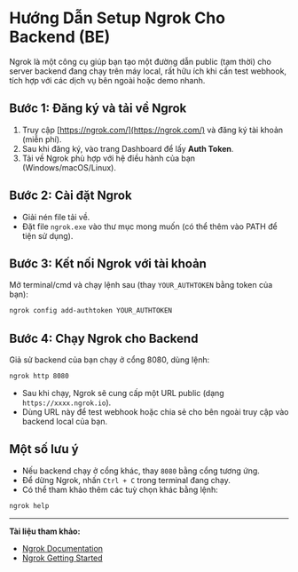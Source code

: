# Hướng Dẫn Setup Ngrok Cho Backend (BE)

Ngrok là một công cụ giúp bạn tạo một đường dẫn public (tạm thời) cho server backend đang chạy trên máy local, rất hữu ích khi cần test webhook, tích hợp với các dịch vụ bên ngoài hoặc demo nhanh.

## Bước 1: Đăng ký và tải về Ngrok

1. Truy cập [https://ngrok.com/](https://ngrok.com/) và đăng ký tài khoản (miễn phí).
2. Sau khi đăng ký, vào trang Dashboard để lấy **Auth Token**.
3. Tải về Ngrok phù hợp với hệ điều hành của bạn (Windows/macOS/Linux).

## Bước 2: Cài đặt Ngrok

- Giải nén file tải về.
- Đặt file `ngrok.exe` vào thư mục mong muốn (có thể thêm vào PATH để tiện sử dụng).

## Bước 3: Kết nối Ngrok với tài khoản

Mở terminal/cmd và chạy lệnh sau (thay `YOUR_AUTHTOKEN` bằng token của bạn):

```sh
ngrok config add-authtoken YOUR_AUTHTOKEN
```

## Bước 4: Chạy Ngrok cho Backend

Giả sử backend của bạn chạy ở cổng 8080, dùng lệnh:

```sh
ngrok http 8080
```

- Sau khi chạy, Ngrok sẽ cung cấp một URL public (dạng `https://xxxx.ngrok.io`).
- Dùng URL này để test webhook hoặc chia sẻ cho bên ngoài truy cập vào backend local của bạn.

## Một số lưu ý

- Nếu backend chạy ở cổng khác, thay `8080` bằng cổng tương ứng.
- Để dừng Ngrok, nhấn `Ctrl + C` trong terminal đang chạy.
- Có thể tham khảo thêm các tuỳ chọn khác bằng lệnh:

```sh
ngrok help
```

---

**Tài liệu tham khảo:**

- [Ngrok Documentation](https://ngrok.com/docs)
- [Ngrok Getting Started](https://ngrok.com/docs/getting-started/)
